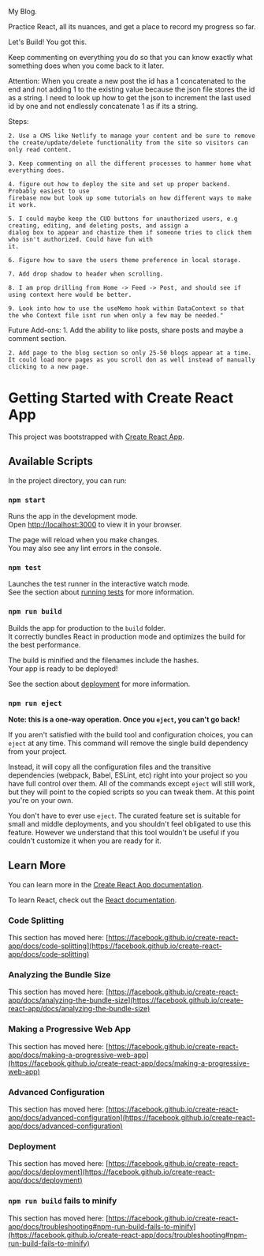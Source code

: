 My Blog.

Practice React, all its nuances, and get a place to record my progress so far.

Let's Build! You got this.

Keep commenting on everything you do so that you can know exactly what something does when you come back to it later. 

Attention:
    When you create a new post the id has a 1 concatenated to the end and not adding 1 to the existing value because the json file stores the id as a string. I need to look up how to get the json to increment the last used id by one and not endlessly concatenate 1 as if its a string.

Steps:

    2. Use a CMS like Netlify to manage your content and be sure to remove the create/update/delete functionality from the site so visitors can only read content.

    3. Keep commenting on all the different processes to hammer home what everything does.

    4. figure out how to deploy the site and set up proper backend. Probably easiest to use 
    firebase now but look up some tutorials on how different ways to make it work.

    5. I could maybe keep the CUD buttons for unauthorized users, e.g creating, editing, and deleting posts, and assign a 
    dialog box to appear and chastize them if someone tries to click them who isn't authorized. Could have fun with 
    it.

    6. Figure how to save the users theme preference in local storage.

    7. Add drop shadow to header when scrolling.

    8. I am prop drilling from Home -> Feed -> Post, and should see if using context here would be better.

    9. Look into how to use the useMemo hook within DataContext so that the who Context file isnt run when only a few may be needed."

Future Add-ons:
    1. Add the ability to like posts, share posts and maybe a comment section.

    2. Add page to the blog section so only 25-50 blogs appear at a time. It could load more pages as you scroll don as well instead of manually clicking to a new page.

# Getting Started with Create React App

This project was bootstrapped with [Create React App](https://github.com/facebook/create-react-app).

## Available Scripts

In the project directory, you can run:

### `npm start`

Runs the app in the development mode.\
Open [http://localhost:3000](http://localhost:3000) to view it in your browser.

The page will reload when you make changes.\
You may also see any lint errors in the console.

### `npm test`

Launches the test runner in the interactive watch mode.\
See the section about [running tests](https://facebook.github.io/create-react-app/docs/running-tests) for more information.

### `npm run build`

Builds the app for production to the `build` folder.\
It correctly bundles React in production mode and optimizes the build for the best performance.

The build is minified and the filenames include the hashes.\
Your app is ready to be deployed!

See the section about [deployment](https://facebook.github.io/create-react-app/docs/deployment) for more information.

### `npm run eject`

**Note: this is a one-way operation. Once you `eject`, you can't go back!**

If you aren't satisfied with the build tool and configuration choices, you can `eject` at any time. This command will remove the single build dependency from your project.

Instead, it will copy all the configuration files and the transitive dependencies (webpack, Babel, ESLint, etc) right into your project so you have full control over them. All of the commands except `eject` will still work, but they will point to the copied scripts so you can tweak them. At this point you're on your own.

You don't have to ever use `eject`. The curated feature set is suitable for small and middle deployments, and you shouldn't feel obligated to use this feature. However we understand that this tool wouldn't be useful if you couldn't customize it when you are ready for it.

## Learn More

You can learn more in the [Create React App documentation](https://facebook.github.io/create-react-app/docs/getting-started).

To learn React, check out the [React documentation](https://reactjs.org/).

### Code Splitting

This section has moved here: [https://facebook.github.io/create-react-app/docs/code-splitting](https://facebook.github.io/create-react-app/docs/code-splitting)

### Analyzing the Bundle Size

This section has moved here: [https://facebook.github.io/create-react-app/docs/analyzing-the-bundle-size](https://facebook.github.io/create-react-app/docs/analyzing-the-bundle-size)

### Making a Progressive Web App

This section has moved here: [https://facebook.github.io/create-react-app/docs/making-a-progressive-web-app](https://facebook.github.io/create-react-app/docs/making-a-progressive-web-app)

### Advanced Configuration

This section has moved here: [https://facebook.github.io/create-react-app/docs/advanced-configuration](https://facebook.github.io/create-react-app/docs/advanced-configuration)

### Deployment

This section has moved here: [https://facebook.github.io/create-react-app/docs/deployment](https://facebook.github.io/create-react-app/docs/deployment)

### `npm run build` fails to minify

This section has moved here: [https://facebook.github.io/create-react-app/docs/troubleshooting#npm-run-build-fails-to-minify](https://facebook.github.io/create-react-app/docs/troubleshooting#npm-run-build-fails-to-minify)
